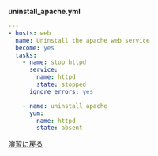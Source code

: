 **uninstall_apache.yml**

```yaml
---
- hosts: web
  name: Uninstall the apache web service
  become: yes
  tasks:
    - name: stop httpd
      service:
        name: httpd
        state: stopped
      ignore_errors: yes

    - name: uninstall apache
      yum:
        name: httpd
        state: absent
```

[演習に戻る](./ex3.html)

